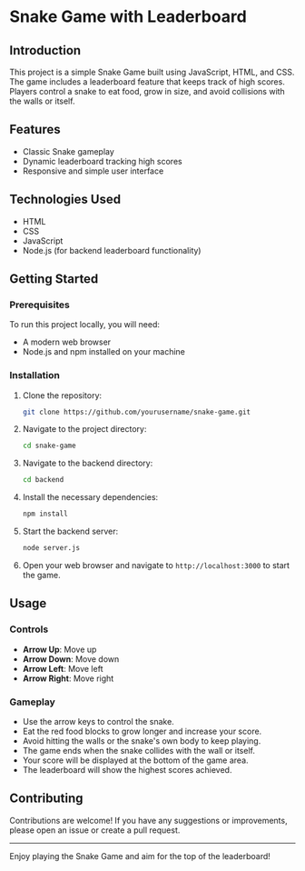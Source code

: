 # Snake Game with Leaderboard

## Introduction

This project is a simple Snake Game built using JavaScript, HTML, and CSS. The game includes a leaderboard feature that keeps track of high scores. Players control a snake to eat food, grow in size, and avoid collisions with the walls or itself.

## Features

- Classic Snake gameplay
- Dynamic leaderboard tracking high scores
- Responsive and simple user interface

## Technologies Used

- HTML
- CSS
- JavaScript
- Node.js (for backend leaderboard functionality)

## Getting Started

### Prerequisites

To run this project locally, you will need:

- A modern web browser
- Node.js and npm installed on your machine

### Installation

1. Clone the repository:

    ```sh
    git clone https://github.com/yourusername/snake-game.git
    ```

2. Navigate to the project directory:

    ```sh
    cd snake-game
    ```

3. Navigate to the backend directory:

    ```sh
    cd backend
    ```

4. Install the necessary dependencies:

    ```sh
    npm install
    ```

5. Start the backend server:

    ```sh
    node server.js
    ```

6. Open your web browser and navigate to `http://localhost:3000` to start the game.

## Usage

### Controls

- **Arrow Up**: Move up
- **Arrow Down**: Move down
- **Arrow Left**: Move left
- **Arrow Right**: Move right

### Gameplay

- Use the arrow keys to control the snake.
- Eat the red food blocks to grow longer and increase your score.
- Avoid hitting the walls or the snake's own body to keep playing.
- The game ends when the snake collides with the wall or itself.
- Your score will be displayed at the bottom of the game area.
- The leaderboard will show the highest scores achieved.

## Contributing

Contributions are welcome! If you have any suggestions or improvements, please open an issue or create a pull request.

---

Enjoy playing the Snake Game and aim for the top of the leaderboard!
